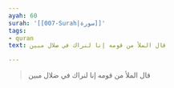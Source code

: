 ```yaml
---
ayah: 60
surah: '[[007-Surah|سورة]]'
tags:
- quran
text: قال الملأ من قومه إنا لنراك في ضلال مبين

---
```

> قال الملأ من قومه إنا لنراك في ضلال مبين
